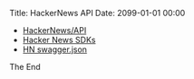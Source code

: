 Title: HackerNews API
Date: 2099-01-01 00:00

* [HackerNews/API](https://github.com/HackerNews/API)
* [Hacker News SDKs](http://restunited.com/docs/6ltzbse3t0te)
* [HN swagger.json](http://files1.restunited.com/libraries/hacker_news_firebaseio_com_123126/dev/1/0/0/sw/swagger2/swagger.json)

The End